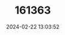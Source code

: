 ---
title: "161363"
category: "Scymnodon ichiharai"
draft: false
date: 2024-02-22 13:03:52
languages:
  Japanese: ["Ichihara-biroudozame"]
  English: ["Japanese Velvet Dogfish"]
---
